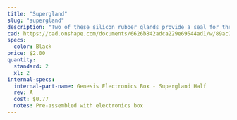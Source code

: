 ```yaml
---
title: "Supergland"
slug: "supergland"
description: "Two of these silicon rubber glands provide a seal for the cables passed through the bottom of the electronics box."
cad: https://cad.onshape.com/documents/6626b842adca229e69544ad1/w/89ac2637f82d915f22c2bcd0/e/1630cc0715719c3748847601
specs:
  color: Black
price: $2.00
quantity:
  standard: 2
  xl: 2
internal-specs:
  internal-part-name: Genesis Electronics Box - Supergland Half
  rev: A
  cost: $0.77
  notes: Pre-assembled with electronics box
---
```

